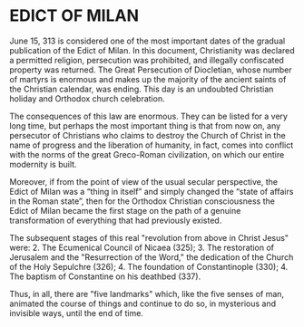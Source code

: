 # EDICT OF MILAN

June 15, 313 is considered one of the most important dates of the gradual publication of the Edict of Milan. In this document, Christianity was declared a permitted religion, persecution was prohibited, and illegally confiscated property was returned. The Great Persecution of Diocletian, whose number of martyrs is enormous and makes up the majority of the ancient saints of the Christian calendar, was ending. This day is an undoubted Christian holiday and Orthodox church celebration.

The consequences of this law are enormous. They can be listed for a very long time, but perhaps the most important thing is that from now on, any persecutor of Christians who claims to destroy the Church of Christ in the name of progress and the liberation of humanity, in fact, comes into conflict with the norms of the great Greco-Roman civilization, on which our entire modernity is built.

Moreover, if from the point of view of the usual secular perspective, the Edict of Milan was a “thing in itself” and simply changed the “state of affairs in the Roman state”, then for the Orthodox Christian consciousness the Edict of Milan became the first stage on the path of a genuine transformation of everything that had previously existed.

The subsequent stages of this real "revolution from above in Christ Jesus" were: 2. The Ecumenical Council of Nicaea (325); 3. The restoration of Jerusalem and the "Resurrection of the Word," the dedication of the Church of the Holy Sepulchre (326); 4. The foundation of Constantinople (330); 4. The baptism of Constantine on his deathbed (337).

Thus, in all, there are "five landmarks" which, like the five senses of man, animated the course of things and continue to do so, in mysterious and invisible ways, until the end of time.

